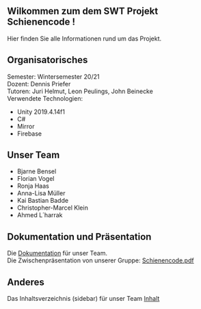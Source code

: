 ## Wilkommen zum dem SWT Projekt Schienencode !
Hier finden Sie alle Informationen rund um das Projekt.

## Organisatorisches
Semester: Wintersemester 20/21  
Dozent: Dennis Priefer  
Tutoren: Juri Helmut, Leon Peulings, John Beinecke  
Verwendete Technologien:
- Unity 2019.4.14f1
- C#
- Mirror
- Firebase

## Unser Team
- Bjarne Bensel
- Florian Vogel
- Ronja Haas
- Anna-Lisa Müller
- Kai Bastian Badde
- Christopher-Marcel Klein
- Ahmed L´harrak

## Dokumentation und Präsentation
Die [Dokumentation](https://rianvegeta.github.io/Schienencode-Doku/index.html) für unser Team.  
Die Zwischenpräsentation von unserer Gruppe: [Schienencode.pdf](uploads/170a6ed02e1ac3c752bccff429174549/Schienencode.pdf) 

## Anderes 
Das Inhaltsverzeichnis (sidebar) für unser Team [Inhalt](_sidebar)  
